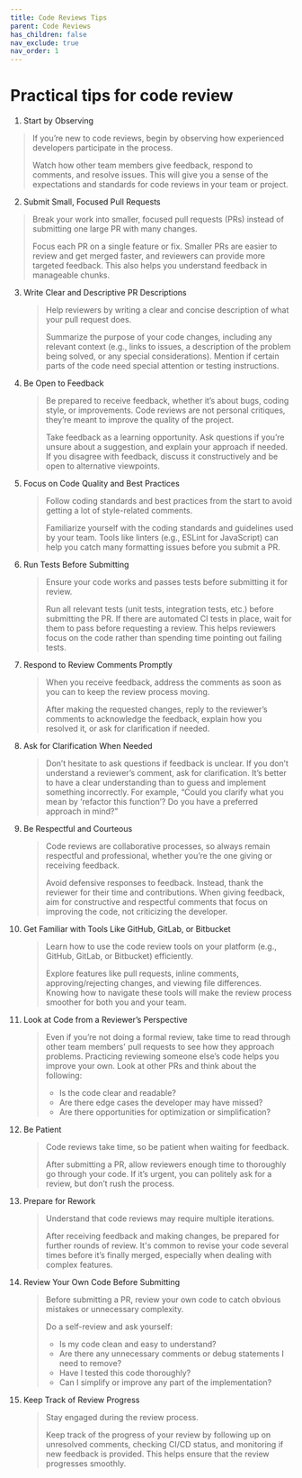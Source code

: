 ```yaml
---
title: Code Reviews Tips
parent: Code Reviews
has_children: false
nav_exclude: true
nav_order: 1
---
```


# Practical tips for code review

1. Start by Observing
> If you’re new to code reviews, begin by observing how experienced developers participate in the 
> process.
> 
> Watch how other team members give feedback, respond to comments, and resolve issues. This will 
> give you a sense of the expectations and standards for code reviews in your team or project.

2. Submit Small, Focused Pull Requests
> Break your work into smaller, focused pull requests (PRs) instead of submitting one large PR with 
> many changes.
> 
> Focus each PR on a single feature or fix. Smaller PRs are easier to review and get merged faster, 
> and reviewers can provide more targeted feedback. This also helps you understand feedback in 
> manageable chunks.

3. Write Clear and Descriptive PR Descriptions

    > Help reviewers by writing a clear and concise description of what your pull request does.
    > 
    > Summarize the purpose of your code changes, including any relevant context (e.g., links to issues, 
    > a description of the problem being solved, or any special considerations). Mention if certain 
    > parts of the code need special attention or testing instructions.

4. Be Open to Feedback

    > Be prepared to receive feedback, whether it’s about bugs, coding style, or improvements. Code 
    > reviews are not personal critiques, they’re meant to improve the quality of the project.
    > 
    > Take feedback as a learning opportunity. Ask questions if you’re unsure about a suggestion, 
    > and explain your approach if needed. If you disagree with feedback, discuss it constructively 
    > and be open to alternative viewpoints.

5. Focus on Code Quality and Best Practices

    > Follow coding standards and best practices from the start to avoid getting a lot of style-related 
    > comments.
    > 
    > Familiarize yourself with the coding standards and guidelines used by your team. Tools like 
    > linters (e.g., ESLint for JavaScript) can help you catch many formatting issues before you 
    > submit a PR.

6. Run Tests Before Submitting

    > Ensure your code works and passes tests before submitting it for review.
    > 
    > Run all relevant tests (unit tests, integration tests, etc.) before submitting the PR. If there 
    > are automated CI tests in place, wait for them to pass before requesting a review. This helps 
    > reviewers focus on the code rather than spending time pointing out failing tests.

7. Respond to Review Comments Promptly

    > When you receive feedback, address the comments as soon as you can to keep the review process moving.
    > 
    > After making the requested changes, reply to the reviewer’s comments to acknowledge the feedback, 
    > explain how you resolved it, or ask for clarification if needed.

8. Ask for Clarification When Needed

    > Don’t hesitate to ask questions if feedback is unclear.
    > If you don’t understand a reviewer’s comment, ask for clarification. It’s better to have a clear 
    > understanding than to guess and implement something incorrectly. For example, “Could you clarify 
    > what you mean by ‘refactor this function’? Do you have a preferred approach in mind?”

9. Be Respectful and Courteous

    > Code reviews are collaborative processes, so always remain respectful and professional, whether 
    > you’re the one giving or receiving feedback.
    > 
    > Avoid defensive responses to feedback. Instead, thank the reviewer for their time and 
    > contributions. When giving feedback, aim for constructive and respectful comments that focus 
    > on improving the code, not criticizing the developer.

10. Get Familiar with Tools Like GitHub, GitLab, or Bitbucket

    > Learn how to use the code review tools on your platform (e.g., GitHub, GitLab, or Bitbucket) 
    > efficiently.
    > 
    > Explore features like pull requests, inline comments, approving/rejecting changes, and viewing 
    > file differences. Knowing how to navigate these tools will make the review process smoother for 
    > both you and your team.

11. Look at Code from a Reviewer’s Perspective

    > Even if you’re not doing a formal review, take time to read through other team members' pull 
    > requests to see how they approach problems.
    > Practicing reviewing someone else’s code helps you improve your own. Look at other PRs and think 
    > about the following:
    > 
    > * Is the code clear and readable?
    > * Are there edge cases the developer may have missed?
    > * Are there opportunities for optimization or simplification?

12. Be Patient

    > Code reviews take time, so be patient when waiting for feedback.
    > 
    > After submitting a PR, allow reviewers enough time to thoroughly go through your code. If 
    > it’s urgent, you can politely ask for a review, but don’t rush the process.

13. Prepare for Rework

    > Understand that code reviews may require multiple iterations.
    > 
    > After receiving feedback and making changes, be prepared for further rounds of review. It's 
    > common to revise your code several times before it’s finally merged, especially when dealing 
    > with complex features.

14. Review Your Own Code Before Submitting

    > Before submitting a PR, review your own code to catch obvious mistakes or unnecessary complexity.
    > 
    > Do a self-review and ask yourself:
    > 
    > * Is my code clean and easy to understand?
    > * Are there any unnecessary comments or debug statements I need to remove?
    > * Have I tested this code thoroughly?
    > * Can I simplify or improve any part of the implementation?

15. Keep Track of Review Progress

    > Stay engaged during the review process.
    > 
    > Keep track of the progress of your review by following up on unresolved comments, checking 
    > CI/CD status, and monitoring if new feedback is provided. This helps ensure that the review 
    > progresses smoothly.
